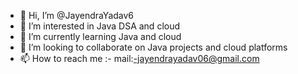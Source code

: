 - 👋 Hi, I’m @JayendraYadav6
- 👀 I’m interested in Java DSA and cloud 
- 🌱 I’m currently learning Java and cloud
- 💞️ I’m looking to collaborate on Java projects and cloud platforms
- 📫 How to reach me :- mail:-jayendrayadav06@gmail.com

<!---
JayendraYadav6/JayendraYadav6 is a ✨ special ✨ repository because its `README.md` (this file) appears on your GitHub profile.
You can click the Preview link to take a look at your changes.
--->
